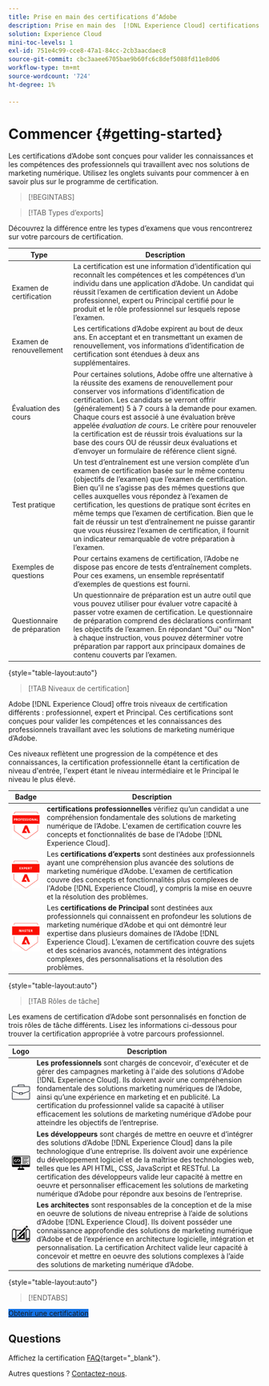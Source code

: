 ```yaml
---
title: Prise en main des certifications d’Adobe
description: Prise en main des  [!DNL Experience Cloud] certifications. Découvrez le programme et ce site web.
solution: Experience Cloud
mini-toc-levels: 1
exl-id: 751e4c99-cce8-47a1-84cc-2cb3aacdaec8
source-git-commit: cbc3aaee6705bae9b60fc6c8def5088fd11e8d06
workflow-type: tm+mt
source-wordcount: '724'
ht-degree: 1%

---
```


# Commencer {#getting-started}

Les certifications d’Adobe sont conçues pour valider les connaissances et les compétences des professionnels qui travaillent avec nos solutions de marketing numérique. Utilisez les onglets suivants pour commencer à en savoir plus sur le programme de certification.

>[!BEGINTABS]

>[!TAB Types d’exports]

Découvrez la différence entre les types d’examens que vous rencontrerez sur votre parcours de certification.

| Type | Description |
| ------- | ------- |
| Examen de certification | La certification est une information d’identification qui reconnaît les compétences et les compétences d’un individu dans une application d’Adobe. Un candidat qui réussit l’examen de certification devient un Adobe professionnel, expert ou Principal certifié pour le produit et le rôle professionnel sur lesquels repose l’examen. |
| Examen de renouvellement | Les certifications d’Adobe expirent au bout de deux ans. En acceptant et en transmettant un examen de renouvellement, vos informations d’identification de certification sont étendues à deux ans supplémentaires. |
| Évaluation des cours | Pour certaines solutions, Adobe offre une alternative à la réussite des examens de renouvellement pour conserver vos informations d’identification de certification. Les candidats se verront offrir (généralement) 5 à 7 cours à la demande pour examen. Chaque cours est associé à une évaluation brève appelée _évaluation de cours_. Le critère pour renouveler la certification est de réussir trois évaluations sur la base des cours OU de réussir deux évaluations et d’envoyer un formulaire de référence client signé. |
| Test pratique | Un test d’entraînement est une version complète d’un examen de certification basée sur le même contenu (objectifs de l’examen) que l’examen de certification. Bien qu’il ne s’agisse pas des mêmes questions que celles auxquelles vous répondez à l’examen de certification, les questions de pratique sont écrites en même temps que l’examen de certification. Bien que le fait de réussir un test d’entraînement ne puisse garantir que vous réussirez l’examen de certification, il fournit un indicateur remarquable de votre préparation à l’examen. |
| Exemples de questions | Pour certains examens de certification, l’Adobe ne dispose pas encore de tests d’entraînement complets. Pour ces examens, un ensemble représentatif d’exemples de questions est fourni. |
| Questionnaire de préparation | Un questionnaire de préparation est un autre outil que vous pouvez utiliser pour évaluer votre capacité à passer votre examen de certification. Le questionnaire de préparation comprend des déclarations confirmant les objectifs de l’examen. En répondant &quot;Oui&quot; ou &quot;Non&quot; à chaque instruction, vous pouvez déterminer votre préparation par rapport aux principaux domaines de contenu couverts par l’examen. |

{style="table-layout:auto"}

>[!TAB Niveaux de certification]

Adobe [!DNL Experience Cloud] offre trois niveaux de certification différents : professionnel, expert et Principal. Ces certifications sont conçues pour valider les compétences et les connaissances des professionnels travaillant avec les solutions de marketing numérique d’Adobe.

Ces niveaux reflètent une progression de la compétence et des connaissances, la certification professionnelle étant la certification de niveau d&#39;entrée, l&#39;expert étant le niveau intermédiaire et le Principal le niveau le plus élevé.

| Badge | Description |
| ------- | ------- |
| ![Badge professionnel](/help/certifications/assets/professional-badge-Xsmall.png) | **certifications professionnelles** vérifiez qu’un candidat a une compréhension fondamentale des solutions de marketing numérique de l’Adobe. L&#39;examen de certification couvre les concepts et fonctionnalités de base de l&#39;Adobe [!DNL Experience Cloud]. |
| ![Badge d’expert](/help/certifications/assets/expert-badge-Xsmall.png) | Les **certifications d’experts** sont destinées aux professionnels ayant une compréhension plus avancée des solutions de marketing numérique d’Adobe. L&#39;examen de certification couvre des concepts et fonctionnalités plus complexes de l&#39;Adobe [!DNL Experience Cloud], y compris la mise en oeuvre et la résolution des problèmes. |
| ![Badge de Principal](/help/certifications/assets/master-badge-Xsmall.png) | Les **certifications de Principal** sont destinées aux professionnels qui connaissent en profondeur les solutions de marketing numérique d’Adobe et qui ont démontré leur expertise dans plusieurs domaines de l’Adobe [!DNL Experience Cloud]. L’examen de certification couvre des sujets et des scénarios avancés, notamment des intégrations complexes, des personnalisations et la résolution des problèmes. |

{style="table-layout:auto"}

>[!TAB Rôles de tâche]

Les examens de certification d’Adobe sont personnalisés en fonction de trois rôles de tâche différents. Lisez les informations ci-dessous pour trouver la certification appropriée à votre parcours professionnel.

| Logo | Description |
| ------- | ------- |
| ![ Badge du professionnel](/help/certifications/assets/business_practitioner_blk_small.png) | **Les professionnels** sont chargés de concevoir, d&#39;exécuter et de gérer des campagnes marketing à l&#39;aide des solutions d&#39;Adobe [!DNL Experience Cloud]. Ils doivent avoir une compréhension fondamentale des solutions marketing numériques de l’Adobe, ainsi qu’une expérience en marketing et en publicité. La certification du professionnel valide sa capacité à utiliser efficacement les solutions de marketing numérique d’Adobe pour atteindre les objectifs de l’entreprise. |
| ![Badge de développeur](/help/certifications/assets/developer_blk_small.png) | **Les développeurs** sont chargés de mettre en oeuvre et d’intégrer des solutions d’Adobe [!DNL Experience Cloud] dans la pile technologique d’une entreprise. Ils doivent avoir une expérience du développement logiciel et de la maîtrise des technologies web, telles que les API HTML, CSS, JavaScript et RESTful. La certification des développeurs valide leur capacité à mettre en oeuvre et personnaliser efficacement les solutions de marketing numérique d’Adobe pour répondre aux besoins de l’entreprise. |
| ![Badge Architect](/help/certifications/assets/architect_blk_small.png) | **Les architectes** sont responsables de la conception et de la mise en oeuvre de solutions de niveau entreprise à l’aide de solutions d’Adobe [!DNL Experience Cloud]. Ils doivent posséder une connaissance approfondie des solutions de marketing numérique d’Adobe et de l’expérience en architecture logicielle, intégration et personnalisation. La certification Architect valide leur capacité à concevoir et mettre en oeuvre des solutions complexes à l’aide des solutions de marketing numérique d’Adobe. |

{style="table-layout:auto"}

<!--

>[!TAB Certification journey]

The Certification Journey Guide is a comprehensive tool designed to provide you with all the information you need to prepare for a certification exam. The guide is divided into three main sections: Get Ready, Get Prepped, and Get Certified.

| Sections | Description |
| ------- | ------- |
|**Get Ready** | Intended to give an overview of the exam, including information about the intended audience, exam details, readiness self-assessment, exam objectives, and scope. This section helps you understand the exam and what you can expect when taking it. The readiness self-assessment is particularly helpful, as it allows you to determine your current level of knowledge and identify areas where you may need to focus your study efforts. |
| **Get Prepped** | Is where you can find training and resources to help you prepare for the exam. This section includes information about and links to study materials and training courses. |
| **Get Certified** | Offers valuable information on how to register for the certification exam, including details about the registration process and available payment methods. In addition, this section also provides a clear overview of the exam process. Look to this section for helpful resources, such as a link to the Adobe Certification Prep Portal for exams that offer practice tests, as well as links to register for certification exams. |

{style="table-layout:auto"}

-->

>[!ENDTABS]

<a href="https://experienceleague.adobe.com/docs/certification/certification/how-to-get-certified.html" target="_blank" class="spectrum-Button spectrum-Button--fill spectrum-Button--accent spectrum-Button--sizeM is-margin-bottom-big-big at-element-click-tracking" style="background-color:#1473E6">

<span class="spectrum-Button-label has-no-wrap">
   Obtenir une certification
</span>
</a>

## Questions

Affichez la certification [FAQ](https://experienceleague.adobe.com/docs/certification/certification/faq.html){target="_blank"}.

Autres questions ? [Contactez-nous](mailto:certif@adobe.com).
